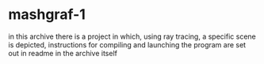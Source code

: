 # mashgraf-1
in this archive there is a project in which, using ray tracing, 
a specific scene is depicted, instructions for compiling and launching the program are set out in readme in the archive itself
